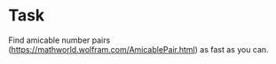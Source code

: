 # Task

Find amicable number pairs (https://mathworld.wolfram.com/AmicablePair.html) as fast as you can.
